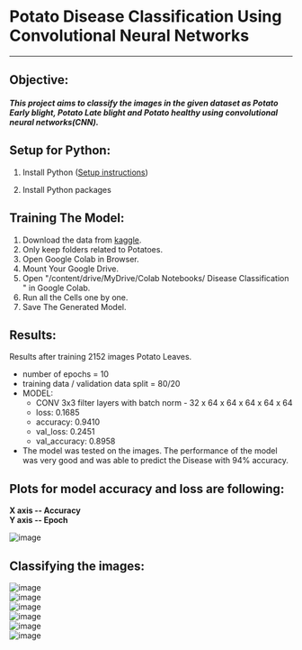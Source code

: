 # Potato Disease Classification Using Convolutional Neural Networks
---
## Objective:

##### This project aims to classify the images in the given dataset as Potato Early blight, Potato Late blight and Potato healthy using convolutional neural networks(CNN).

## Setup for Python:

1. Install Python ([Setup instructions](https://wiki.python.org/moin/BeginnersGuide/Download))

2. Install Python packages
  
## Training The Model:
1. Download the data from [kaggle](https://www.kaggle.com/datasets/arjuntejaswi/plant-village).
2. Only keep folders related to Potatoes.
3. Open Google Colab in Browser.
4. Mount Your Google Drive.
5. Open "/content/drive/MyDrive/Colab Notebooks/ Disease Classification " in Google Colab.
6. Run all the Cells one by one.
7. Save The Generated Model.

## Results:
Results after training 2152 images Potato Leaves.

* number of epochs = 10
* training data / validation data split = 80/20
* MODEL:
  - CONV 3x3 filter layers with batch norm - 32 x 64 x 64 x 64 x 64 x 64 
  - loss: 0.1685
  - accuracy: 0.9410
  - val_loss: 0.2451
  - val_accuracy: 0.8958
* The model was tested on the images. The performance of the model was very good and was able to predict the Disease with 94% accuracy.

## Plots for model accuracy and loss are following:

**X axis -- Accuracy**<br>
**Y axis -- Epoch**

![image](https://github.com/user-attachments/assets/3915b225-bc1f-461c-85c9-f7e593823852)

## Classifying the images:

![image](https://github.com/user-attachments/assets/fbe58a6f-2cbd-457f-9b03-f79a7d2a8b50)<br>
![image](https://github.com/user-attachments/assets/de150ea8-2585-462e-bccb-cf4fab6e97f8)<br>
![image](https://github.com/user-attachments/assets/51f385c8-a994-45ff-893d-21e910b62d87)<br>
![image](https://github.com/user-attachments/assets/de3dbeb4-b511-4e13-9a0e-03f271c948bb)<br>
![image](https://github.com/user-attachments/assets/f54647ec-e3bb-463a-b047-6da76e9797e3)<br>
![image](https://github.com/user-attachments/assets/a08b0f50-0bcd-4b28-b5d6-3a3ed4bf7297)<br>





